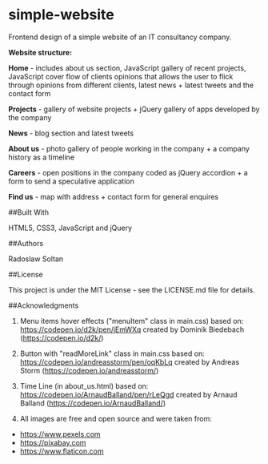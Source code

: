 # simple-website

Frontend design of a simple website of an IT consultancy company.

**Website structure:**

**Home** - includes about us section, JavaScript gallery of recent projects, JavaScript cover flow of clients opinions that allows the user to flick through opinions from different clients, latest news + latest tweets and the contact form

**Projects** - gallery of website projects + jQuery gallery of apps developed by the company

**News** - blog section and latest tweets

**About us** - photo gallery of people working in the company + a company history as a timeline

**Careers** - open positions in the company coded as jQuery accordion + a form to send a speculative application

**Find us** - map with address + contact form for general enquires

##Built With

HTML5, CSS3, JavaScript and jQuery

##Authors

Radoslaw Soltan

##License

This project is under the MIT License - see the LICENSE.md file for details.

##Acknowledgments
1. Menu items hover effects ("menuItem" class in main.css) based on: https://codepen.io/d2k/pen/jEmWXq created by Dominik Biedebach (https://codepen.io/d2k/)
   
2. Button with "readMoreLink" class in main.css based on: https://codepen.io/andreasstorm/pen/oqKbLq created by Andreas Storm (https://codepen.io/andreasstorm/)

3. Time Line (in about_us.html) based on: https://codepen.io/ArnaudBalland/pen/rLeQgd created by Arnaud Balland (https://codepen.io/ArnaudBalland/)

4. All images are free and open source and were taken from:
* https://www.pexels.com
* https://pixabay.com
* https://www.flaticon.com 


